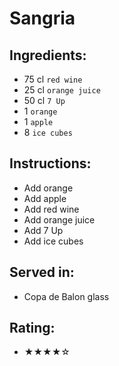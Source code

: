 # Sangria

## Ingredients:
- 75 cl `red wine`
- 25 cl `orange juice`
- 50 cl `7 Up`
- 1 `orange`
- 1 `apple`
- 8 `ice cubes`

## Instructions:
- Add orange
- Add apple
- Add red wine
- Add orange juice
- Add 7 Up
- Add ice cubes

## Served in:
- Copa de Balon glass

## Rating:
- ★★★★☆
